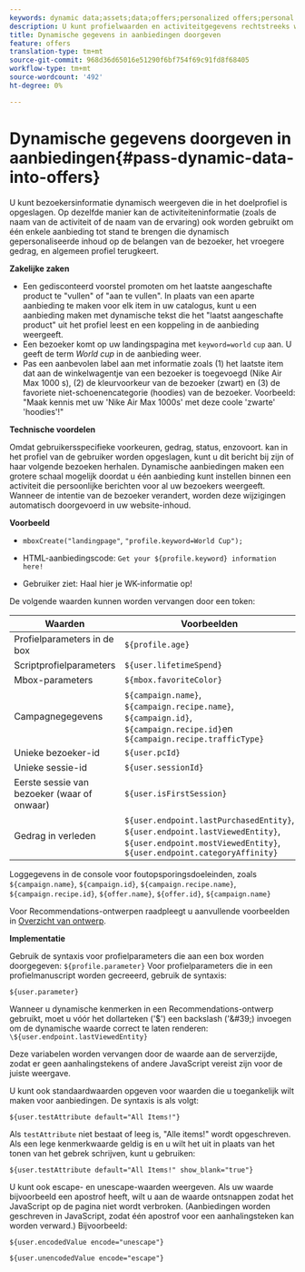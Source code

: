 ```yaml
---
keywords: dynamic data;assets;data;offers;personalized offers;personal offers;token replace
description: U kunt profielwaarden en activiteitgegevens rechtstreeks weergeven in een HTML- of JSON-aanbieding.
title: Dynamische gegevens in aanbiedingen doorgeven
feature: offers
translation-type: tm+mt
source-git-commit: 968d36d65016e51290f6bf754f69c91fd8f68405
workflow-type: tm+mt
source-wordcount: '492'
ht-degree: 0%

---
```



# Dynamische gegevens doorgeven in aanbiedingen{#pass-dynamic-data-into-offers}

U kunt bezoekersinformatie dynamisch weergeven die in het doelprofiel is opgeslagen. Op dezelfde manier kan de activiteiteninformatie (zoals de naam van de activiteit of de naam van de ervaring) ook worden gebruikt om één enkele aanbieding tot stand te brengen die dynamisch gepersonaliseerde inhoud op de belangen van de bezoeker, het vroegere gedrag, en algemeen profiel terugkeert.

**Zakelijke zaken**

* Een gedisconteerd voorstel promoten om het laatste aangeschafte product te &quot;vullen&quot; of &quot;aan te vullen&quot;. In plaats van een aparte aanbieding te maken voor elk item in uw catalogus, kunt u een aanbieding maken met dynamische tekst die het &quot;laatst aangeschafte product&quot; uit het profiel leest en een koppeling in de aanbieding weergeeft.
* Een bezoeker komt op uw landingspagina met `keyword=world` `cup` aan. U geeft de term *World cup* in de aanbieding weer.
* Pas een aanbevolen label aan met informatie zoals (1) het laatste item dat aan de winkelwagentje van een bezoeker is toegevoegd (Nike Air Max 1000 s), (2) de kleurvoorkeur van de bezoeker (zwart) en (3) de favoriete niet-schoenencategorie (hoodies) van de bezoeker. Voorbeeld: &quot;Maak kennis met uw &#39;Nike Air Max 1000s&#39; met deze coole &#39;zwarte&#39; &#39;hoodies&#39;!&quot;


**Technische voordelen**

Omdat gebruikersspecifieke voorkeuren, gedrag, status, enzovoort. kan in het profiel van de gebruiker worden opgeslagen, kunt u dit bericht bij zijn of haar volgende bezoeken herhalen. Dynamische aanbiedingen maken een grotere schaal mogelijk doordat u één aanbieding kunt instellen binnen een activiteit die persoonlijke berichten voor al uw bezoekers weergeeft. Wanneer de intentie van de bezoeker verandert, worden deze wijzigingen automatisch doorgevoerd in uw website-inhoud.

**Voorbeeld**

* `mboxCreate("landingpage"`,  `"profile.keyword=World Cup");`

* HTML-aanbiedingscode: `Get your ${profile.keyword} information here!`
* Gebruiker ziet: Haal hier je WK-informatie op!

De volgende waarden kunnen worden vervangen door een token:

| Waarden | Voorbeelden |
|--- |--- |
| Profielparameters in de box | `${profile.age}` |
| Scriptprofielparameters | `${user.lifetimeSpend}` |
| Mbox-parameters | `${mbox.favoriteColor}` |
| Campagnegegevens | `${campaign.name}`,  `${campaign.recipe.name}`,  `${campaign.id}`,  `${campaign.recipe.id}`en  `${campaign.recipe.trafficType}` |
| Unieke bezoeker-id | `${user.pcId}` |
| Unieke sessie-id | `${user.sessionId}` |
| Eerste sessie van bezoeker (waar of onwaar) | `${user.isFirstSession}` |
| Gedrag in verleden | `${user.endpoint.lastPurchasedEntity}`, `${user.endpoint.lastViewedEntity}`, `${user.endpoint.mostViewedEntity}`, `${user.endpoint.categoryAffinity}` |

Loggegevens in de console voor foutopsporingsdoeleinden, zoals `${campaign.name}`, `${campaign.id}`, `${campaign.recipe.name}`, `${campaign.recipe.id}`, `${offer.name}`, `${offer.id}`, `${campaign.name}`

Voor Recommendations-ontwerpen raadpleegt u aanvullende voorbeelden in [Overzicht van ontwerp](/help/c-recommendations/c-design-overview/design-overview.md).

**Implementatie**

Gebruik de syntaxis voor profielparameters die aan een box worden doorgegeven: `${profile.parameter}` Voor profielparameters die in een profielmanuscript worden gecreeerd, gebruik de syntaxis:

`${user.parameter}`

Wanneer u dynamische kenmerken in een Recommendations-ontwerp gebruikt, moet u vóór het dollarteken (&#39;$&#39;) een backslash (&#39;\&#39;) invoegen om de dynamische waarde correct te laten renderen: `\${user.endpoint.lastViewedEntity}`

Deze variabelen worden vervangen door de waarde aan de serverzijde, zodat er geen aanhalingstekens of andere JavaScript vereist zijn voor de juiste weergave.

U kunt ook standaardwaarden opgeven voor waarden die u toegankelijk wilt maken voor aanbiedingen. De syntaxis is als volgt:

`${user.testAttribute default="All Items!"}`

Als `testAttribute` niet bestaat of leeg is, &quot;Alle items!&quot; wordt opgeschreven. Als een lege kenmerkwaarde geldig is en u wilt het uit in plaats van het tonen van het gebrek schrijven, kunt u gebruiken:

`${user.testAttribute default="All Items!" show_blank="true"}`

U kunt ook escape- en unescape-waarden weergeven. Als uw waarde bijvoorbeeld een apostrof heeft, wilt u aan de waarde ontsnappen zodat het JavaScript op de pagina niet wordt verbroken. (Aanbiedingen worden geschreven in JavaScript, zodat één apostrof voor een aanhalingsteken kan worden verward.) Bijvoorbeeld:

`${user.encodedValue encode="unescape"}`

`${user.unencodedValue encode="escape"}`